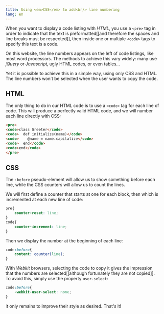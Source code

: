 ```yaml
---
title: Using <em>CSS</em> to add<br/> line numbering
lang: en
---
```


When you want to display a code listing with *HTML*, you use a `<pre>` tag in order to indicate that the text is preformatted[[and therefore the spaces and line breaks must be respected]], then inside one or multiple `<code>` tags to specify this text is a code.

On this website, the line numbers appears on the left of code listings, like most word processors. The methods to achieve this vary widely: many use *jQuery* or *Javascript*, ugly HTML codes, or even tables...

Yet it is possible to achieve this in a simple way, using only CSS and HTML. The line numbers won't be selected when the user wants to copy the code.

## HTML
The only thing to do in our HTML code is to use a `<code>` tag for each line of code. This will produce a perfectly valid HTML code, and we will number each line directly with CSS:

```html
<pre>
<code>class Greeter</code>
<code>  def initialize(name)</code>
<code>    @name = name.capitalize</code>
<code>  end</code>
<code>end</code>
</pre>
```

## CSS

The `:before` pseudo-element will allow us to show something before each line, while the CSS counters will allow us to count the lines.

We will first define a counter that starts at one for each block, then which is incremented at each new line of code:

```css
pre{
    counter-reset: line;
}
code{
    counter-increment: line;
}
```

Then we display the number at the beginning of each line:

```css
code:before{
    content: counter(line);
}
```

With *Webkit* browsers, selecting the code to copy it gives the impression that the numbers are selected[[although fortunately they are not copied]]. To avoid this, simply use the property `user-select`:

```css
code:before{
    -webkit-user-select: none;
}
```

It only remains to improve their style as desired. That's it!
